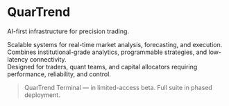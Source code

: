 # QuarTrend

AI-first infrastructure for precision trading.

Scalable systems for real-time market analysis, forecasting, and execution.  
Combines institutional-grade analytics, programmable strategies, and low-latency connectivity.  
Designed for traders, quant teams, and capital allocators requiring performance, reliability, and control.

> QuarTrend Terminal — in limited-access beta. Full suite in phased deployment.
